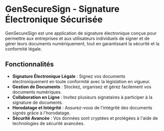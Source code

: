 # GenSecureSign - Signature Électronique Sécurisée


GenSecureSign est une application de signature électronique conçue pour permettre aux entreprises et aux utilisateurs individuels de signer et de gérer leurs documents numériquement, tout en garantissant la sécurité et la conformité légale.

## Fonctionnalités

- **Signature Électronique Légale** : Signez vos documents électroniquement en toute conformité avec la législation en vigueur.
- **Gestion de Documents** : Stockez, organisez et gérez facilement vos documents numériques.
- **Collaboration en Ligne** : Invitez plusieurs signataires à participer à la signature de documents.
- **Horodatage et Intégrité** : Assurez-vous de l'intégrité des documents signés grâce à l'horodatage.
- **Sécurité Avancée** : Vos données sont cryptées et protégées à l'aide de technologies de sécurité avancées.



